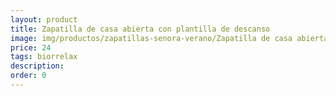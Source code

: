 ```yaml
---
layout: product
title: Zapatilla de casa abierta con plantilla de descanso 
image: img/productos/zapatillas-senora-verano/Zapatilla de casa abierta con plantilla de descanso =24=biorrelax.webp
price: 24
tags: biorrelax
description: 
order: 0
---
```

